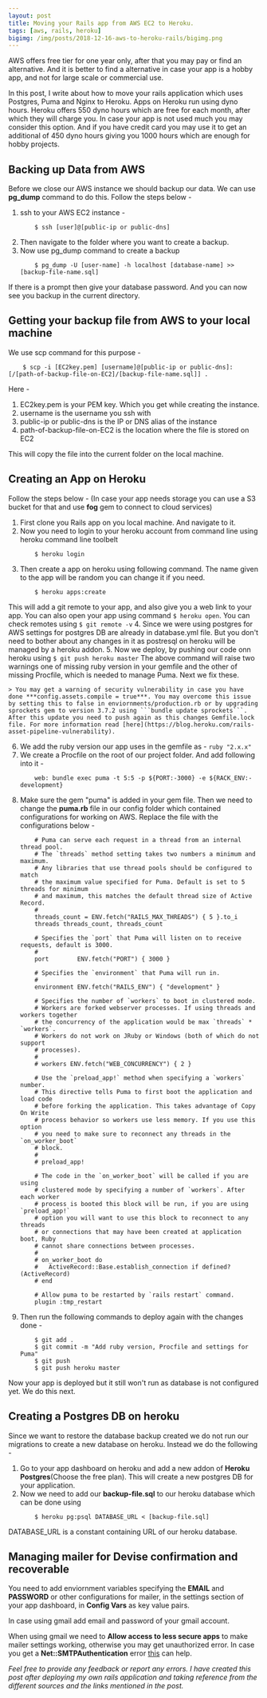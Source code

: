 ```yaml
---
layout: post
title: Moving your Rails app from AWS EC2 to Heroku.
tags: [aws, rails, heroku]
bigimg: /img/posts/2018-12-16-aws-to-heroku-rails/bigimg.png
---
```


AWS offers free tier for one year only, after that you may pay or find an alternative. And it is better to find a alternative in case your app is a hobby app, and not for large scale or commercial use.

In this post, I write about how to move your rails application which uses Postgres, Puma and Nginx to Heroku. Apps on Heroku run using dyno hours. Heroku offers 550 dyno hours which are free for each month, after which they will charge you. In case your app is not used much you may consider this option. And if you have credit card you may use it to get an additional of 450 dyno hours giving you 1000 hours which are enough for hobby projects.

## Backing up Data from AWS

Before we close our AWS instance we should backup our data. We can use **pg_dump** command to do this. Follow the steps below -

1. ssh to your AWS EC2 instance - 
    ```
        $ ssh [user]@[public-ip or public-dns]
    ```
2. Then navigate to the folder where you want to create a backup.
3. Now use pg_dump command to create a backup
    ```
        $ pg_dump -U [user-name] -h localhost [database-name] >> [backup-file-name.sql]
    ```

If there is a prompt then give your database password. And you can now see you backup in the current directory.

## Getting your backup file from AWS to your local machine
We use scp command for this purpose -

```
    $ scp -i [EC2key.pem] [username]@[public-ip or public-dns]:[/[path-of-backup-file-on-EC2]/[backup-file-name.sql]] . 
```

Here - 
1. EC2key.pem is your PEM key. Which you get while creating the instance.
2. username is the username you ssh with
3. public-ip or public-dns is the IP or DNS alias of the instance
4. path-of-backup-file-on-EC2 is the location where the file is stored on EC2

This will copy the file into the current folder on the local machine.

## Creating an App on Heroku 

Follow the steps below - (In case your app needs storage you can use a S3 bucket for that and use **fog** gem to connect to cloud services) 


1. First clone you Rails app on you local machine. And navigate to it.
2. Now you need to login to your heroku account from command line using heroku command line toolbelt
    ```
        $ heroku login        
    ```
3. Then create a app on heroku using following command. The name given to the app will be random you can change it if you need.
    ```
        $ heroku apps:create
    ```
This will add a git remote to your app, and also give you a web link to your app. You can also open your app using command ```$ heroku open```. You can check remotes using ```$ git remote -v```
4. Since we were using postgres for AWS settings for postgres DB are already in database.yml file. But you don't need to bother about any changes in it as postresql on heroku will be managed by a heroku addon.
5. Now we deploy, by pushing our code onn heroku using 
    ```
        $ git push heroku master
    ```
    The above command will raise two warnings one of missing ruby version in your gemfile and the other of missing Procfile, which is needed to manage Puma. Next we fix these.
    
    > You may get a warning of security vulnerability in case you have done ***config.assets.compile = true***. You may overcome this issue by setting this to false in enviornments/production.rb or by upgrading sprockets gem to version 3.7.2 using ```bundle update sprockets```. After this update you need to push again as this changes Gemfile.lock file. For more information read [here](https://blog.heroku.com/rails-asset-pipeline-vulnerability).
    
6. We add the ruby version our app uses in the gemfile as - ```ruby "2.x.x"```
7. We create a Procfile on the root of our project folder. And add following into it - 
    ```
        web: bundle exec puma -t 5:5 -p ${PORT:-3000} -e ${RACK_ENV:-development}
    ```
8.  Make sure the gem "puma" is added in your gem file. Then we need to change the **puma.rb** file in our config folder which contained configurations for working on AWS. Replace the file with the configurations below -
    ```
        # Puma can serve each request in a thread from an internal thread pool.
        # The `threads` method setting takes two numbers a minimum and maximum.
        # Any libraries that use thread pools should be configured to match
        # the maximum value specified for Puma. Default is set to 5 threads for minimum
        # and maximum, this matches the default thread size of Active Record.
        #
        threads_count = ENV.fetch("RAILS_MAX_THREADS") { 5 }.to_i
        threads threads_count, threads_count
        
        # Specifies the `port` that Puma will listen on to receive requests, default is 3000.
        #
        port        ENV.fetch("PORT") { 3000 }
        
        # Specifies the `environment` that Puma will run in.
        #
        environment ENV.fetch("RAILS_ENV") { "development" }
        
        # Specifies the number of `workers` to boot in clustered mode.
        # Workers are forked webserver processes. If using threads and workers together
        # the concurrency of the application would be max `threads` * `workers`.
        # Workers do not work on JRuby or Windows (both of which do not support
        # processes).
        #
        # workers ENV.fetch("WEB_CONCURRENCY") { 2 }
        
        # Use the `preload_app!` method when specifying a `workers` number.
        # This directive tells Puma to first boot the application and load code
        # before forking the application. This takes advantage of Copy On Write
        # process behavior so workers use less memory. If you use this option
        # you need to make sure to reconnect any threads in the `on_worker_boot`
        # block.
        #
        # preload_app!
        
        # The code in the `on_worker_boot` will be called if you are using
        # clustered mode by specifying a number of `workers`. After each worker
        # process is booted this block will be run, if you are using `preload_app!`
        # option you will want to use this block to reconnect to any threads
        # or connections that may have been created at application boot, Ruby
        # cannot share connections between processes.
        #
        # on_worker_boot do
        #   ActiveRecord::Base.establish_connection if defined?(ActiveRecord)
        # end
        
        # Allow puma to be restarted by `rails restart` command.
        plugin :tmp_restart
    ```
9.  Then run the following commands to deploy again with the changes done -
    ```
        $ git add .
        $ git commit -m "Add ruby version, Procfile and settings for Puma"
        $ git push
        $ git push heroku master
    ```

Now your app is deployed but it still won't run as database is not configured yet. We do this next.

## Creating a Postgres DB on heroku

Since we want to restore the database backup created we do not run our migrations to create a new database on heroku. Instead we do the following -

1. Go to your app dashboard on heroku and add a new addon of **Heroku Postgres**(Choose the free plan). This will create a new postgres DB for your application.
2. Now we need to add our **backup-file.sql** to our heroku database which can be done using
    ```
        $ heroku pg:psql DATABASE_URL < [backup-file.sql]
    ```
DATABASE_URL is a constant containing URL of our heroku database.

## Managing mailer for Devise confirmation and recoverable

You need to add enviornment variables specifying the **EMAIL** and **PASSWORD** or other configurations for mailer, in the settings section of your app dashboard, in **Config Vars** as key value pairs.

In case using gmail add email and password of your gmail account. 

When using gmail we need to **Allow access to less secure apps** to make mailer settings working, otherwise you may get unauthorized error. In case you get a **Net::SMTPAuthentication** error [this](https://stackoverflow.com/questions/18124878/netsmtpauthenticationerror-when-sending-email-from-rails-app-on-staging-envir) can help.

*Feel free to provide any feedback or report any errors. I have created this post after deploying my own rails application and taking reference from the different sources and the links mentioned in the post.*

